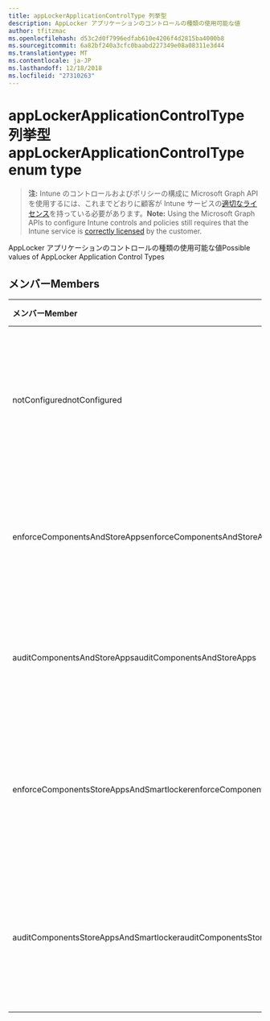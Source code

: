 ```yaml
---
title: appLockerApplicationControlType 列挙型
description: AppLocker アプリケーションのコントロールの種類の使用可能な値
author: tfitzmac
ms.openlocfilehash: d53c2d0f7996edfab610e4206f4d2815ba4000b8
ms.sourcegitcommit: 6a82bf240a3cfc0baabd227349e08a08311e3d44
ms.translationtype: MT
ms.contentlocale: ja-JP
ms.lasthandoff: 12/18/2018
ms.locfileid: "27310263"
---
```

# <a name="applockerapplicationcontroltype-enum-type"></a><span data-ttu-id="50c2d-103">appLockerApplicationControlType 列挙型</span><span class="sxs-lookup"><span data-stu-id="50c2d-103">appLockerApplicationControlType enum type</span></span>

> <span data-ttu-id="50c2d-104">**注:** Intune のコントロールおよびポリシーの構成に Microsoft Graph API を使用するには、これまでどおりに顧客が Intune サービスの[適切なライセンス](https://go.microsoft.com/fwlink/?linkid=839381)を持っている必要があります。</span><span class="sxs-lookup"><span data-stu-id="50c2d-104">**Note:** Using the Microsoft Graph APIs to configure Intune controls and policies still requires that the Intune service is [correctly licensed](https://go.microsoft.com/fwlink/?linkid=839381) by the customer.</span></span>

<span data-ttu-id="50c2d-105">AppLocker アプリケーションのコントロールの種類の使用可能な値</span><span class="sxs-lookup"><span data-stu-id="50c2d-105">Possible values of AppLocker Application Control Types</span></span>
## <a name="members"></a><span data-ttu-id="50c2d-106">メンバー</span><span class="sxs-lookup"><span data-stu-id="50c2d-106">Members</span></span>
|<span data-ttu-id="50c2d-107">メンバー</span><span class="sxs-lookup"><span data-stu-id="50c2d-107">Member</span></span>|<span data-ttu-id="50c2d-108">値</span><span class="sxs-lookup"><span data-stu-id="50c2d-108">Value</span></span>|<span data-ttu-id="50c2d-109">説明</span><span class="sxs-lookup"><span data-stu-id="50c2d-109">Description</span></span>|
|:---|:---|:---|
|<span data-ttu-id="50c2d-110">notConfigured</span><span class="sxs-lookup"><span data-stu-id="50c2d-110">notConfigured</span></span>|<span data-ttu-id="50c2d-111">0</span><span class="sxs-lookup"><span data-stu-id="50c2d-111">0</span></span>|<span data-ttu-id="50c2d-112">デバイス デフォルト値が選択されていないアプリケーションのコントロールの種類です。</span><span class="sxs-lookup"><span data-stu-id="50c2d-112">Device default value, no Application Control type selected.</span></span>|
|<span data-ttu-id="50c2d-113">enforceComponentsAndStoreApps</span><span class="sxs-lookup"><span data-stu-id="50c2d-113">enforceComponentsAndStoreApps</span></span>|<span data-ttu-id="50c2d-114">1</span><span class="sxs-lookup"><span data-stu-id="50c2d-114">1</span></span>|<span data-ttu-id="50c2d-115">Windows コンポーネント、ストア アプリケーションを強制します。</span><span class="sxs-lookup"><span data-stu-id="50c2d-115">Enforce Windows component and store apps.</span></span>|
|<span data-ttu-id="50c2d-116">auditComponentsAndStoreApps</span><span class="sxs-lookup"><span data-stu-id="50c2d-116">auditComponentsAndStoreApps</span></span>|<span data-ttu-id="50c2d-117">2</span><span class="sxs-lookup"><span data-stu-id="50c2d-117">2</span></span>|<span data-ttu-id="50c2d-118">Windows コンポーネント、ストア アプリケーションを監査します。</span><span class="sxs-lookup"><span data-stu-id="50c2d-118">Audit Windows component and store apps.</span></span>|
|<span data-ttu-id="50c2d-119">enforceComponentsStoreAppsAndSmartlocker</span><span class="sxs-lookup"><span data-stu-id="50c2d-119">enforceComponentsStoreAppsAndSmartlocker</span></span>|<span data-ttu-id="50c2d-120">3</span><span class="sxs-lookup"><span data-stu-id="50c2d-120">3</span></span>|<span data-ttu-id="50c2d-121">Windows コンポーネント、アプリケーションとスマート ロッカーを格納します。</span><span class="sxs-lookup"><span data-stu-id="50c2d-121">Enforce Windows components, store apps and smart locker.</span></span>|
|<span data-ttu-id="50c2d-122">auditComponentsStoreAppsAndSmartlocker</span><span class="sxs-lookup"><span data-stu-id="50c2d-122">auditComponentsStoreAppsAndSmartlocker</span></span>|<span data-ttu-id="50c2d-123">4</span><span class="sxs-lookup"><span data-stu-id="50c2d-123">4</span></span>|<span data-ttu-id="50c2d-124">Windows コンポーネントを監査し、アプリケーションとスマート ロッカーを格納します。</span><span class="sxs-lookup"><span data-stu-id="50c2d-124">Audit Windows components, store apps and smart locker.</span></span>|



